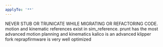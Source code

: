 ```yaml
---
applyTo: '**'
---
```

NEVER STUB OR TRUNICATE WHILE MIGRATING OR REFACTORING CODE.
motion and kinematic references exist in sim_reference.
prunt has the most advanced motion planning and kinematics
kalico is an advanced klipper fork
reprapfirmware is very well optimized